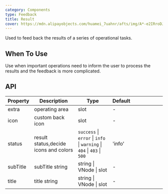 ```yaml
---
category: Components
type: Feedback
title: Result
cover: https://mdn.alipayobjects.com/huamei_7uahnr/afts/img/A*-e2IRroDJyEAAAAAAAAAAAAADrJ8AQ/original
---
```


Used to feed back the results of a series of operational tasks.

## When To Use

Use when important operations need to inform the user to process the results and the feedback is more complicated.

## API

| Property | Description | Type | Default |  |  |  |  |  |  |
| --- | --- | --- | --- | --- | --- | --- | --- | --- | --- |
| extra | operating area | slot | - |  |  |  |  |  |  |
| icon | custom back icon | slot | - |  |  |  |  |  |  |
| status | result status,decide icons and colors | `success` \| `error` \| `info` \| `warning` \| `404` \| `403` \| `500` | 'info' |
| subTitle | subTitle string | string \| VNode \| slot | - |  |  |  |  |  |  |
| title | title string | string \| VNode \| slot | - |  |  |  |  |  |  |
